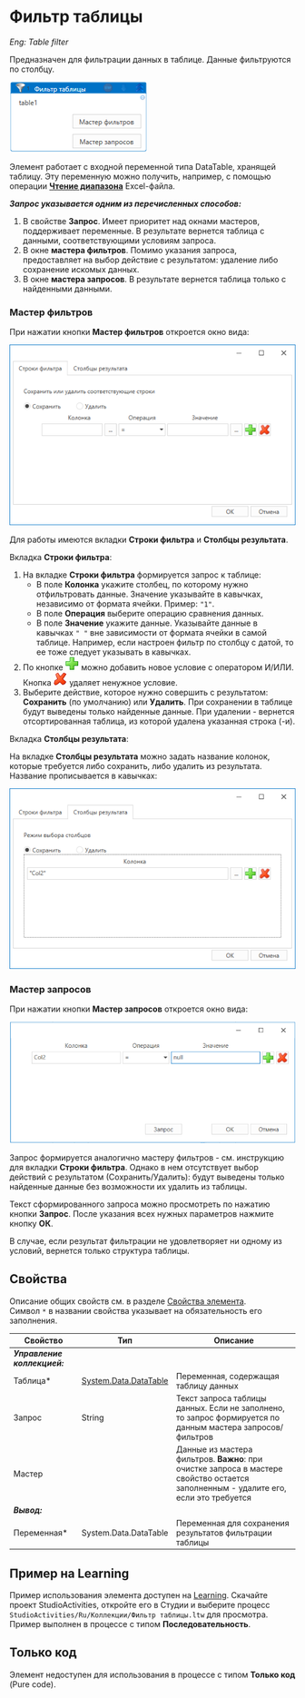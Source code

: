 # Фильтр таблицы
*Eng: Table filter*

Предназначен для фильтрации данных в таблице. Данные фильтруются по столбцу. 

![](../../../.gitbook/assets/new-filter-of-table.png)

Элемент работает с входной переменной типа DataTable, хранящей таблицу. Эту переменную можно получить, например, с помощью операции [**Чтение диапазона**](https://docs.primo-rpa.ru/primo-rpa/g\_elements/osnovnye-elementy/prilozhenie-excel/el\_excel\_readrange) Excel-файла.

_**Запрос указывается одним из перечисленных способов:**_

1. В свойстве **Запрос**. Имеет приоритет над окнами мастеров, поддерживает переменные. В результате вернется таблица с данными, соответствующими условиям запроса.
2. В окне **мастера фильтров**. Помимо указания запроса, предоставляет на выбор действие с результатом: удаление либо сохранение искомых данных.
3. В окне **мастера запросов**. В результате вернется таблица только с найденными данными.

### Мастер фильтров

При нажатии кнопки **Мастер фильтров** откроется окно вида:

![](../../../.gitbook/assets/table-filter-wizard.png)

Для работы имеются вкладки **Строки фильтра** и **Столбцы результата**.

Вкладка **Строки фильтра**:

1. На вкладке **Строки фильтра** формируется запрос к таблице:
   * В поле **Колонка** укажите столбец, по которому нужно отфильтровать данные. Значение указывайте в кавычках, независимо от формата ячейки. Пример: `"1"`.
   * В поле **Операция** выберите операцию сравнения данных.
   * В поле **Значение** укажите данные. Указывайте данные в кавычках `" "` вне зависимости от формата ячейки в самой таблице. Например, если настроен фильтр по столбцу с датой, то ее тоже следует указывать в кавычках.
2. По кнопке ![](<../../../.gitbook/assets/12 (2) (3) (1) (1) (1) (1).png>) можно добавить новое условие с оператором И/ИЛИ. Кнопка ![](<../../../.gitbook/assets/13 (1) (1) (2) (1) (1) (1) (4).png>) удаляет ненужное условие.
3. Выберите действие, которое нужно совершить с результатом: **Сохранить** (по умолчанию) или **Удалить**. При сохранении в таблице будут выведены только найденные данные. При удалении - вернется отсортированная таблица, из которой удалена указанная строка (-и).

Вкладка **Столбцы результата**:

На вкладке **Столбцы результата** можно задать название колонок, которые требуется либо сохранить, либо удалить из результата. Название прописывается в кавычках:

![](../../../.gitbook/assets/tab-with-result-col.png)

### Мастер запросов

При нажатии кнопки **Мастер запросов** откроется окно вида:

![](<../../../.gitbook/assets/Фильтр таблицы. Условие.png>)

Запрос формируется аналогично мастеру фильтров - см. инструкцию для вкладки **Строки фильтра**. Однако в нем отсутствует выбор действий с результатом (Сохранить/Удалить): будут выведены только найденные данные без возможности их удалить из таблицы.

Текст сформированного запроса можно просмотреть по нажатию кнопки **Запрос**. После указания всех нужных параметров нажмите кнопку **ОК**.

В случае, если результат фильтрации не удовлетворяет ни одному из условий, вернется только структура таблицы.

## Свойства

Описание общих свойств см. в разделе [Свойства элемента](https://docs.primo-rpa.ru/primo-rpa/primo-studio/process/elements#svoistva-elementa).\
Символ `*` в названии свойства указывает на обязательность его заполнения.

| Свойство                     | Тип                                                                                                      | Описание                                                                                                                             |
| ---------------------------- | -------------------------------------------------------------------------------------------------------- | ------------------------------------------------------------------------------------------------------------------------------------ |
| _**Управление коллекцией:**_ |                                                                                                          |                                                                                                                                      |
| Таблица\*                    | [System.Data.DataTable](https://learn.microsoft.com/ru-ru/dotnet/api/system.data.datatable?view=net-5.0) | Переменная, содержащая таблицу данных                                                                                                |
| Запрос                       | String                                                                                                   | Текст запроса таблицы данных. Если не заполнено, то запрос формируется по данным мастера запросов/фильтров                           |
| Мастер                       |                                                                                                          | Данные из мастера фильтров. **Важно**: при очистке запроса в мастере свойство остается заполненным - удалите его, если это требуется |
| _**Вывод:**_                 |                                                                                                          |                                                                                                                                      |
| Переменная\*                 | System.Data.DataTable                                                                                    | Переменная для сохранения результатов фильтрации таблицы                                                                             |


## Пример на Learning

Пример использования элемента доступен на [Learning](https://github.com/PrimoRPA/Learning/tree/master). Скачайте проект StudioActivities, откройте его в Студии и выберите процесс `StudioActivities/Ru/Коллекции/Фильтр таблицы.ltw` для просмотра. Пример выполнен в процессе с типом **Последовательность**.


## Только код

Элемент недоступен для использования в процессе с типом **Только код** (Pure code).

